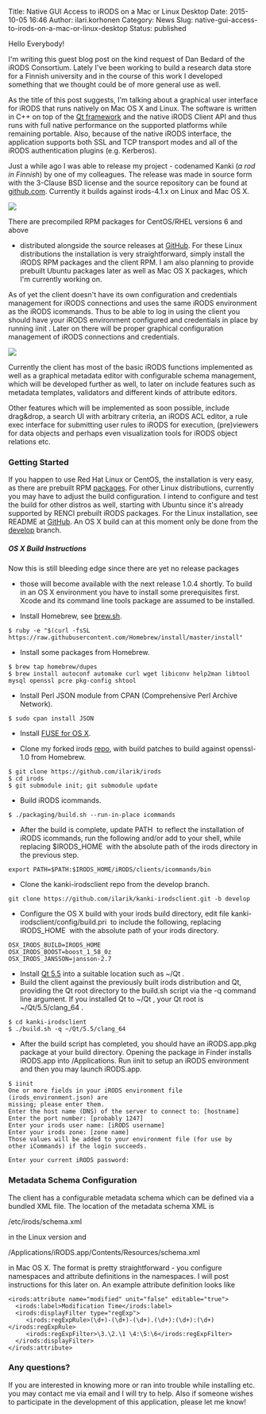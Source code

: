 Title: Native GUI Access to iRODS on a Mac or Linux Desktop
Date: 2015-10-05 16:46
Author: ilari.korhonen
Category: News
Slug: native-gui-access-to-irods-on-a-mac-or-linux-desktop
Status: published

Hello Everybody!

I'm writing this guest blog post on the kind request of Dan Bedard of
the iRODS Consortium. Lately I've been working to build a research data
store for a Finnish university and in the course of this work I
developed something that we thought could be of more general use as
well.

As the title of this post suggests, I'm talking about a graphical user
interface for iRODS that runs natively on Mac OS X and Linux. The
software is written in C++ on top of the [Qt
framework](http://www.qt.io) and the native iRODS Client API and thus
runs with full native performance on the supported platforms while
remaining portable. Also, because of the native iRODS interface, the
application supports both SSL and TCP transport modes and all of the
iRODS authentication plugins (e.g. Kerberos).  
<!--more-->

Just a while ago I was able to release my project - codenamed Kanki (*a
rod in Finnish*) by one of my colleagues. The release was made in source
form with the 3-Clause BSD license and the source repository can be
found at [github.com](https://github.com/ilarik/kanki-irodsclient).
Currently it builds against irods-4.1.x on Linux and Mac OS X.

<div class="full_image"><img src="http://i.imgur.com/QfCAoVe.png" /></div>

There are precompiled RPM packages for CentOS/RHEL versions 6 and above
- distributed alongside the source releases at
[GitHub](https://github.com/ilarik/kanki-irodsclient/releases). For
these Linux distributions the installation is very straightforward,
simply install the iRODS RPM packages and the client RPM. I am also
planning to provide prebuilt Ubuntu packages later as well as Mac OS X
packages, which I'm currently working on.

As of yet the client doesn't have its own configuration and credentials
management for iRODS connections and uses the same iRODS environment as
the iRODS icommands. Thus to be able to log in using the client you
should have your iRODS environment configured and credentials in place
by running <span
class="lang:default decode:true crayon-inline">iinit</span> . Later on
there will be proper graphical configuration management of iRODS
connections and credentials.

<div class="full_image"><img src="http://i.imgur.com/xaTRkp3.png" /></div>

Currently the client has most of the basic iRODS functions implemented
as well as a graphical metadata editor with configurable schema
management, which will be developed further as well, to later on include
features such as metadata templates, validators and different kinds of
attribute editors.

Other features which will be implemented as soon possible, include
drag&drop, a search UI with arbitrary criteria, an iRODS ACL editor, a
rule exec interface for submitting user rules to iRODS for execution,
(pre)viewers for data objects and perhaps even visualization tools for
iRODS object relations etc.

### Getting Started

If you happen to use Red Hat Linux or CentOS, the installation is very
easy, as there are prebuilt RPM
[packages](https://github.com/ilarik/kanki-irodsclient/releases). For
other Linux distributions, currently you may have to adjust the build
configuration. I intend to configure and test the build for other
distros as well, starting with Ubuntu since it's already supported by
RENCI prebuilt iRODS packages. For the Linux installation, see README
at [GitHub](https://github.com/ilarik/kanki-irodsclient). An OS X build
can at this moment only be done from the
[develop](https://github.com/ilarik/kanki-irodsclient/tree/develop)
branch.

##### OS X Build Instructions

Now this is still bleeding edge since there are yet no release packages
- those will become available with the next release 1.0.4 shortly. To
build in an OS X environment you have to install some prerequisites
first. Xcode and its command line tools package are assumed to be
installed.

-   Install Homebrew, see [brew.sh](http://brew.sh).

~~~~ 
$ ruby -e "$(curl -fsSL https://raw.githubusercontent.com/Homebrew/install/master/install"
~~~~

-   Install some packages from Homebrew.

~~~~ 
$ brew tap homebrew/dupes
$ brew install autoconf automake curl wget libiconv help2man libtool mysql openssl pcre pkg-config shtool
~~~~

-   Install Perl JSON module from CPAN (Comprehensive Perl Archive
    Network).

~~~~ 
$ sudo cpan install JSON
~~~~

-   Install [FUSE for OS X](https://osxfuse.github.io/).

-   Clone my forked irods [repo](https://github.com/ilarik/irods), with
    build patches to build against openssl-1.0 from Homebrew.

~~~~ 
$ git clone https://github.com/ilarik/irods
$ cd irods
$ git submodule init; git submodule update
~~~~

-   Build iRODS icommands.

~~~~ 
$ ./packaging/build.sh --run-in-place icommands
~~~~

-   After the build is complete, update <span
    class="lang:default decode:true crayon-inline">PATH</span>  to
    reflect the installation of iRODS icommands, run the following
    and/or add to your shell, while replacing <span
    class="lang:default decode:true crayon-inline">\$IRODS\_HOME</span> 
    with the absolute path of the irods directory in the previous step.

~~~~ 
export PATH=$PATH:$IRODS_HOME/iRODS/clients/icommands/bin
~~~~

-   Clone the kanki-irodsclient repo from the develop branch.

~~~~ 
git clone https://github.com/ilarik/kanki-irodsclient.git -b develop
~~~~

-   Configure the OS X build with your irods build directory, edit file
    <span
    class="lang:default decode:true crayon-inline">kanki-irodsclient/config/build.pri</span> 
    to include the following, replacing <span
    class="lang:default decode:true crayon-inline">IRODS\_HOME</span> 
    with the absolute path of your irods directory.

~~~~ 
OSX_IRODS_BUILD=IRODS_HOME
OSX_IRODS_BOOST=boost_1_58_0z
OSX_IRODS_JANSSON=jansson-2.7
~~~~

-   Install [Qt 5.5](http://www.qt.io/download/) into a suitable
    location such as <span
    class="lang:default decode:true crayon-inline">\~/Qt</span> .
-   Build the client against the previously built irods distribution and
    Qt, providing the Qt root directory to the build.sh script via the
    -q command line argument. If you installed Qt to <span
    class="lang:default decode:true crayon-inline">\~/Qt</span> , your
    Qt root is <span
    class="lang:default decode:true crayon-inline">\~/Qt/5.5/clang\_64</span> .

~~~~ 
$ cd kanki-irodsclient
$ ./build.sh -q ~/Qt/5.5/clang_64
~~~~

-   After the build script has completed, you should have an
    iRODS.app.pkg package at your build directory. Opening the package
    in Finder installs iRODS.app into /Applications. Run <span
    class="lang:default decode:true crayon-inline">iinit</span> to setup
    an iRODS environment and then you may launch iRODS.app.

~~~~ 
$ iinit
One or more fields in your iRODS environment file (irods_environment.json) are
missing; please enter them.
Enter the host name (DNS) of the server to connect to: [hostname]
Enter the port number: [probably 1247]
Enter your irods user name: [iRODS username]
Enter your irods zone: [zone name]
Those values will be added to your environment file (for use by
other iCommands) if the login succeeds.

Enter your current iRODS password:
~~~~

### Metadata Schema Configuration

The client has a configurable metadata schema which can be defined via a
bundled XML file. The location of the metadata schema XML is

<span
class="lang:default decode:true crayon-inline">/etc/irods/schema.xml</span>

in the Linux version and

<span
class="lang:default decode:true crayon-inline">/Applications/iRODS.app/Contents/Resources/schema.xml</span>

in Mac OS X. The format is pretty straightforward - you configure
namespaces and attribute definitions in the namespaces. I will post
instructions for this later on. An example attribute definition looks
like

~~~~ 
<irods:attribute name="modified" unit="false" editable="true">
  <irods:label>Modification Time</irods:label>
  <irods:displayFilter type="regExp">
     <irods:regExpRule>(\d+)-(\d+)-(\d+).(\d+):(\d+):(\d+)</irods:regExpRule>
     <irods:regExpFilter>\3.\2.\1 \4:\5:\6</irods:regExpFilter>
  </irods:displayFilter>
</irods:attribute>
~~~~

### Any questions?

If you are interested in knowing more or ran into trouble while
installing etc. you may contact me via email and I will try to help.
Also if someone wishes to participate in the development of this
application, please let me know!
